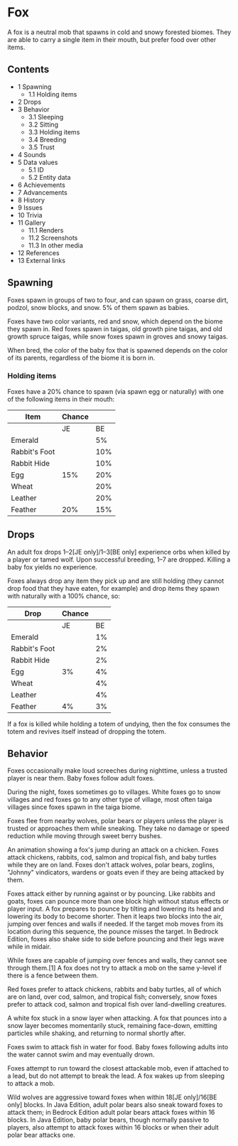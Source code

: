 # Fox
A fox is a neutral mob that spawns in cold and snowy forested biomes. They are able to carry a single item in their mouth, but prefer food over other items.

## Contents
- 1 Spawning
	- 1.1 Holding items
- 2 Drops
- 3 Behavior
	- 3.1 Sleeping
	- 3.2 Sitting
	- 3.3 Holding items
	- 3.4 Breeding
	- 3.5 Trust
- 4 Sounds
- 5 Data values
	- 5.1 ID
	- 5.2 Entity data
- 6 Achievements
- 7 Advancements
- 8 History
- 9 Issues
- 10 Trivia
- 11 Gallery
	- 11.1 Renders
	- 11.2 Screenshots
	- 11.3 In other media
- 12 References
- 13 External links

## Spawning
Foxes spawn in groups of two to four, and can spawn on grass, coarse dirt, podzol, snow blocks, and snow. 5% of them spawn as babies.

Foxes have two color variants, red and snow, which depend on the biome they spawn in. Red foxes spawn in taigas, old growth pine taigas, and old growth spruce taigas, while snow foxes spawn in groves and snowy taigas.

When bred, the color of the baby fox that is spawned depends on the color of its parents, regardless of the biome it is born in.

### Holding items
Foxes have a 20% chance to spawn (via spawn egg or naturally) with one of the following items in their mouth:

| Item          | Chance |     |
|---------------|--------|-----|
|               | JE     | BE  |
| Emerald       |        | 5%  |
| Rabbit's Foot |        | 10% |
| Rabbit Hide   |        | 10% |
| Egg           | 15%    | 20% |
| Wheat         |        | 20% |
| Leather       |        | 20% |
| Feather       | 20%    | 15% |

## Drops
An adult fox drops 1–2‌[JE  only]/1–3‌[BE  only] experience orbs when killed by a player or tamed wolf. Upon successful breeding, 1–7 are dropped. Killing a baby fox yields no experience. 

Foxes always drop any item they pick up and are still holding (they cannot drop food that they have eaten, for example) and drop items they spawn with naturally with a 100% chance, so:

| Drop          | Chance |    |
|---------------|--------|----|
|               | JE     | BE |
| Emerald       |        | 1% |
| Rabbit's Foot |        | 2% |
| Rabbit Hide   |        | 2% |
| Egg           | 3%     | 4% |
| Wheat         |        | 4% |
| Leather       |        | 4% |
| Feather       | 4%     | 3% |

If a fox is killed while holding a totem of undying, then the fox consumes the totem and revives itself instead of dropping the totem.

## Behavior
Foxes occasionally make loud screeches during nighttime, unless a trusted player is near them. Baby foxes follow adult foxes.

During the night, foxes sometimes go to villages. White foxes go to snow villages and red foxes go to any other type of village, most often taiga villages since foxes spawn in the taiga biome.

Foxes flee from nearby wolves, polar bears or players unless the player is trusted or approaches them while sneaking. They take no damage or speed reduction while moving through sweet berry bushes.

An animation showing a fox's jump during an attack on a chicken.
Foxes attack chickens, rabbits, cod, salmon and tropical fish, and baby turtles while they are on land. Foxes don't attack wolves, polar bears, zoglins, "Johnny" vindicators, wardens or goats even if they are being attacked by them.

Foxes attack either by running against or by pouncing. Like rabbits and goats, foxes can pounce more than one block high without status effects or player input. A fox prepares to pounce by tilting and lowering its head and lowering its body to become shorter. Then it leaps two blocks into the air, jumping over fences and walls if needed. If the target mob moves from its location during this sequence, the pounce misses the target. In Bedrock Edition, foxes also shake side to side before pouncing and their legs wave while in midair.

While foxes are capable of jumping over fences and walls, they cannot see through them.[1] A fox does not try to attack a mob on the same y-level if there is a fence between them.

Red foxes prefer to attack chickens, rabbits and baby turtles, all of which are on land, over cod, salmon, and tropical fish; conversely, snow foxes prefer to attack cod, salmon and tropical fish over land-dwelling creatures. 

A white fox stuck in a snow layer when attacking.
A fox that pounces into a snow layer becomes momentarily stuck, remaining face-down, emitting particles while shaking, and returning to normal shortly after.

Foxes swim to attack fish in water for food. Baby foxes following adults into the water cannot swim and may eventually drown.

Foxes attempt to run toward the closest attackable mob, even if attached to a lead, but do not attempt to break the lead. A fox wakes up from sleeping to attack a mob.

Wild wolves are aggressive toward foxes when within 18‌[JE  only]/16‌[BE  only] blocks. In Java Edition, adult polar bears also sneak toward foxes to attack them; in Bedrock Edition adult polar bears attack foxes within 16 blocks. In Java Edition, baby polar bears, though normally passive to players, also attempt to attack foxes within 16 blocks or when their adult polar bear attacks one.

